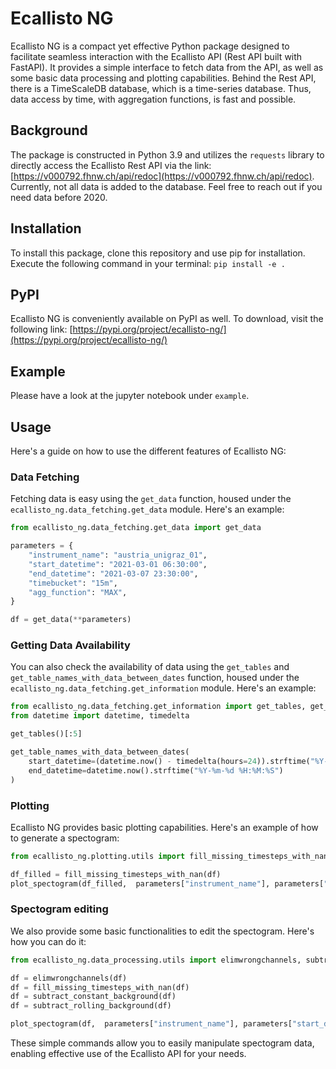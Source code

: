 # Ecallisto NG 
Ecallisto NG is a compact yet effective Python package designed to facilitate seamless interaction with the Ecallisto API (Rest API built with FastAPI). It provides a simple interface to fetch data from the API, as well as some basic data processing and plotting capabilities. Behind the Rest API, there is a TimeScaleDB database, which is a time-series database. Thus, data access by time, with aggregation functions, is fast and possible.

## Background
The package is constructed in Python 3.9 and utilizes the `requests` library to directly access the Ecallisto Rest API via the link: [https://v000792.fhnw.ch/api/redoc](https://v000792.fhnw.ch/api/redoc).
Currently, not all data is added to the database. Feel free to reach out if you need data before 2020. 

## Installation
To install this package, clone this repository and use pip for installation. Execute the following command in your terminal:
```pip install -e .```

## PyPI
Ecallisto NG is conveniently available on PyPI as well. To download, visit the following link: [https://pypi.org/project/ecallisto-ng/](https://pypi.org/project/ecallisto-ng/)

## Example
Please have a look at the jupyter notebook under `example`. 

## Usage
Here's a guide on how to use the different features of Ecallisto NG:

### Data Fetching
Fetching data is easy using the `get_data` function, housed under the `ecallisto_ng.data_fetching.get_data` module. Here's an example:

```python
from ecallisto_ng.data_fetching.get_data import get_data

parameters = {
    "instrument_name": "austria_unigraz_01",
    "start_datetime": "2021-03-01 06:30:00",
    "end_datetime": "2021-03-07 23:30:00",
    "timebucket": "15m",
    "agg_function": "MAX",
}

df = get_data(**parameters)
```

### Getting Data Availability
You can also check the availability of data using the `get_tables` and `get_table_names_with_data_between_dates` function, housed under the `ecallisto_ng.data_fetching.get_information` module. Here's an example:

```python
from ecallisto_ng.data_fetching.get_information import get_tables, get_table_names_with_data_between_dates
from datetime import datetime, timedelta

get_tables()[:5]

get_table_names_with_data_between_dates(
    start_datetime=(datetime.now() - timedelta(hours=24)).strftime("%Y-%m-%d %H:%M:%S"),
    end_datetime=datetime.now().strftime("%Y-%m-%d %H:%M:%S")
)
```

### Plotting 
Ecallisto NG provides basic plotting capabilities. Here's an example of how to generate a spectogram:
```python
from ecallisto_ng.plotting.utils import fill_missing_timesteps_with_nan, plot_spectogram

df_filled = fill_missing_timesteps_with_nan(df)
plot_spectogram(df_filled,  parameters["instrument_name"], parameters["start_datetime"], parameters["end_datetime"])
```

### Spectogram editing
We also provide some basic functionalities to edit the spectogram. Here's how you can do it:
```python
from ecallisto_ng.data_processing.utils import elimwrongchannels, subtract_constant_background, subtract_rolling_background

df = elimwrongchannels(df)
df = fill_missing_timesteps_with_nan(df)
df = subtract_constant_background(df)
df = subtract_rolling_background(df)

plot_spectogram(df,  parameters["instrument_name"], parameters["start_datetime"], parameters["end_datetime"])
```
These simple commands allow you to easily manipulate spectogram data, enabling effective use of the Ecallisto API for your needs.
